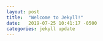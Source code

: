 ```yaml
---
layout: post
title:  "Welcome to Jekyll!"
date:   2019-07-25 10:41:17 -0500
categories: jekyll update
---
```

